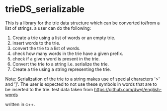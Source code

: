 # trieDS_serializable
This is a library for the trie data structure which can be converted to/from a list of strings.
a user can do the following:

1. Create a trie using a list of words or an empty trie.
2. insert words to the trie.
3. convert the trie to a list of words.
4. check how many words in the trie have a given prefix.
5. check if a given word is present in the trie.
6. Convert the trie to a string i.e. serialize the trie.
7. Create a trie using a string representing the trie.

Note: Serialization of the trie to a string makes use of special characters '>' and ']'. The user is expected to not use these symbols in words that are to be inserted to the trie.
test data taken from https://github.com/dwyl/english-words

written in c++.
